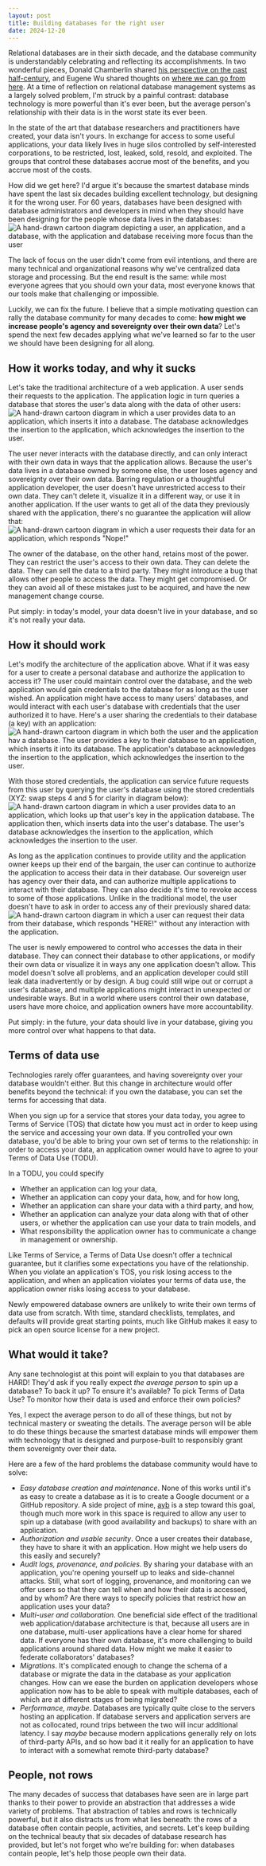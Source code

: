 ```yaml
---
layout: post
title: Building databases for the right user
date: 2024-12-20
---
```

Relational databases are in their sixth decade, and the database community is understandably celebrating and reflecting its accomplishments. In two wonderful pieces, Donald Chamberlin shared [his perspective on the past half-century](https://cacm.acm.org/research/50-years-of-queries/), and Eugene Wu shared thoughts on [where we can go from here](https://wp.sigmod.org/?p=3801). At a time of reflection on relational database management systems as a largely solved problem, I'm struck by a painful contrast: database technology is more powerful than it's ever been, but the average person's relationship with their data is in the worst state its ever been.

In the state of the art that database researchers and practitioners have created, your data isn't yours. In exchange for access to some useful applications, your data likely lives in huge silos controlled by self-interested corporations, to be restricted, lost, leaked, sold, resold, and exploited. The groups that control these databases accrue most of the benefits, and you accrue most of the costs.

How did we get here? I'd argue it's because the smartest database minds have spent the last six decades building excellent technology, but designing it for the wrong user. For 60 years, databases have been designed with database administrators and developers in mind when they should have been designing for the people whose data lives in the databases:
![A hand-drawn cartoon diagram depicting a user, an application, and a database, with the application and database receiving more focus than the user](/assets/images/dbs-right-user/db-focus.png)

The lack of focus on the user didn't come from evil intentions, and there are many technical and organizational reasons why we've centralized data storage and processing. But the end result is the same: while most everyone agrees that you should own your data, most everyone knows that our tools make that challenging or impossible.

Luckily, we can fix the future. I believe that a simple motivating question can rally the database community for many decades to come: **how might we increase people's agency and sovereignty over their own data**? Let's spend the next few decades applying what we've learned so far to the user we should have been designing for all along.
## How it works today, and why it sucks
Let's take the traditional architecture of a web application. A user sends their requests to the application. The application logic in turn queries a database that stores the user's data along with the data of other users:
![A hand-drawn cartoon diagram in which a user provides data to an application, which inserts it into a database. The database acknowledges the insertion to the application, which acknowledges the insertion to the user.](/assets/images/dbs-right-user/traditional-insert.png)

The user never interacts with the database directly, and can only interact with their own data in ways that the application allows. Because the user's data lives in a database owned by someone else, the user loses agency and sovereignty over their own data. Barring regulation or a thoughtful application developer, the user doesn't have unrestricted access to their own data. They can't delete it, visualize it in a different way, or use it in another application. If the user wants to get all of the data they previously shared with the application, there's no guarantee the application will allow that:
![A hand-drawn cartoon diagram in which a user requests their data for an application, which responds "Nope!"](/assets/images/dbs-right-user/traditional-query.png)

The owner of the database, on the other hand, retains most of the power. They can restrict the user's access to their own data. They can delete the data. They can sell the data to a third party. They might introduce a bug that allows other people to access the data. They might get compromised. Or they can avoid all of these mistakes just to be acquired, and have the new management change course.

Put simply: in today's model, your data doesn't live in your database, and so it's not really your data.
## How it should work
Let's modify the architecture of the application above. What if it was easy for a user to create a personal database and authorize the application to access it? The user could maintain control over the database, and the web application would gain credentials to the database for as long as the user wished. An application might have access to many users' databases, and would interact with each user's database with credentials that the user authorized it to have. Here's a user sharing the credentials to their database (a key) with an application: 
![A hand-drawn cartoon diagram in which both the user and the application hav a database. The user provides a key to their database to an application, which inserts it into its database. The application's database acknowledges the insertion to the application, which acknowledges the insertion to the user.](/assets/images/dbs-right-user/proposed-key.png)

With those stored credentials, the application can service future requests from this user by querying the user's database using the stored credentials (XYZ: swap steps 4 and 5 for clarity in diagram below):
![A hand-drawn cartoon diagram in which a user provides data to an application, which looks up that user's key in the application database. The application then, which inserts data into the user's database. The user's database acknowledges the insertion to the application, which acknowledges the insertion to the user.](/assets/images/dbs-right-user/proposed-insert.png)

As long as the application continues to provide utility and the application owner keeps up their end of the bargain, the user can continue to authorize the application to access their data in their database. Our sovereign user has agency over their data, and can authorize multiple applications to interact with their database. They can also decide it's time to revoke access to some of those applications. Unlike in the traditional model, the user doesn't have to ask in order to access any of their previously shared data:
![A hand-drawn cartoon diagram in which a user can request their data from their database, which responds "HERE!" without any interaction with the application.](/assets/images/dbs-right-user/proposed-query.png)

The user is newly empowered to control who accesses the data in their database. They can connect their database to other applications, or modify their own data or visualize it in ways any one application doesn't allow. This model doesn't solve all problems, and an application developer could still leak data inadvertently or by design. A bug could still wipe out or corrupt a user's database, and multiple applications might interact in unexpected or undesirable ways. But in a world where users control their own database, users have more choice, and application owners have more accountability.

Put simply: in the future, your data should live in your database, giving you more control over what happens to that data.
## Terms of data use
Technologies rarely offer guarantees, and having sovereignty over your database wouldn't either. But this change in architecture would offer benefits beyond the technical: if you own the database, you can set the terms for accessing that data.

When you sign up for a service that stores your data today, you agree to Terms of Service (TOS) that dictate how you must act in order to keep using the service and accessing your own data. If you controlled your own database, you'd be able to bring your own set of terms to the relationship: in order to access your data, an application owner would have to agree to your Terms of Data Use (TODU).

In a TODU, you could specify
* Whether an application can log your data,
* Whether an application can copy your data, how, and for how long,
* Whether an application can share your data with a third party, and how,
* Whether an application can analyze your data along with that of other users, or whether the application can use your data to train models, and
* What responsibility the application owner has to communicate a change in management or ownership.

Like Terms of Service, a Terms of Data Use doesn't offer a technical guarantee, but it clarifies some expectations you have of the relationship. When you violate an application's TOS, you risk losing access to the application, and when an application violates your terms of data use, the application owner risks losing access to your database.

Newly empowered database owners are unlikely to write their own terms of data use from scratch. With time, standard checklists, templates, and defaults will provide great starting points, much like GitHub makes it easy to pick an open source license for a new project.
## What would it take?
Any sane technologist at this point will explain to you that databases are HARD! They'd ask if you really expect *the average person* to spin up a database? To back it up? To ensure it's available? To pick Terms of Data Use? To monitor how their data is used and enforce their own policies?

Yes, I expect the average person to do all of these things, but not by technical mastery or sweating the details. The average person will be able to do these things because the smartest database minds will empower them with technology that is designed and purpose-built to responsibly grant them sovereignty over their data.

Here are a few of the hard problems the database community would have to solve:
* *Easy database creation and maintenance*. None of this works until it's as easy to create a database as it is to create a Google document or a GitHub repository. A side project of mine, [ayb](https://github.com/marcua/ayb?tab=readme-ov-file#running-a-client) is a step toward this goal, though much more work in this space is required to allow any user to spin up a database (with good availability and backups) to share with an application.
* *Authorization and usable security*. Once a user creates their database, they have to share it with an application. How might we help users do this easily and securely?
* *Audit logs, provenance, and policies*. By sharing your database with an application, you're opening yourself up to leaks and side-channel attacks. Still, what sort of logging, provenance, and monitoring can we offer users so that they can tell when and how their data is accessed, and by whom? Are there ways to specify policies that restrict how an application uses your data?
* *Multi-user and collaboration*. One beneficial side effect of the traditional web application/database architecture is that, because all users are in one database, multi-user applications have a clear home for shared data. If everyone has their own database, it's more challenging to build applications around shared data. How might we make it easier to federate collaborators' databases?
* *Migrations*. It's complicated enough to change the schema of a database or migrate the data in the database as your application changes. How can we ease the burden on application developers whose application now has to be able to speak with multiple databases, each of which are at different stages of being migrated?
* *Performance, maybe*. Databases are typically quite close to the servers hosting an application. If database servers and application servers are not as collocated, round trips between the two will incur additional latency. I say *maybe* because modern applications generally rely on lots of third-party APIs, and so how bad it it really for an application to have to interact with a somewhat remote third-party database?

## People, not rows
The many decades of success that databases have seen are in large part thanks to their power to provide an abstraction that addresses a wide variety of problems. That abstraction of tables and rows is technically powerful, but it also distracts us from what lies beneath: the rows of a database often contain people, activities, and secrets. Let's keep building on the technical beauty that six decades of database research has provided, but let's not forget who we're building for: when databases contain people, let's help those people own their data.